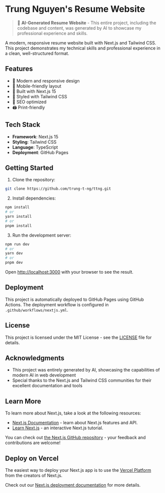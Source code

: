 # Trung Nguyen's Resume Website

> 🚀 **AI-Generated Resume Website** - This entire project, including the codebase and content, was generated by AI to showcase my professional experience and skills.

A modern, responsive resume website built with Next.js and Tailwind CSS. This project demonstrates my technical skills and professional experience in a clean, well-structured format.

## Features

- 🎨 Modern and responsive design
- 📱 Mobile-friendly layout
- 🚀 Built with Next.js 15
- 💅 Styled with Tailwind CSS
- 📄 SEO optimized
- 🖨️ Print-friendly

## Tech Stack

- **Framework**: Next.js 15
- **Styling**: Tailwind CSS
- **Language**: TypeScript
- **Deployment**: GitHub Pages

## Getting Started

1. Clone the repository:
```bash
git clone https://github.com/trung-t-ng/ttng.git
```

2. Install dependencies:
```bash
npm install
# or
yarn install
# or
pnpm install
```

3. Run the development server:
```bash
npm run dev
# or
yarn dev
# or
pnpm dev
```

Open [http://localhost:3000](http://localhost:3000) with your browser to see the result.

## Deployment

This project is automatically deployed to GitHub Pages using GitHub Actions. The deployment workflow is configured in `.github/workflows/nextjs.yml`.

## License

This project is licensed under the MIT License - see the [LICENSE](LICENSE) file for details.

## Acknowledgments

- This project was entirely generated by AI, showcasing the capabilities of modern AI in web development
- Special thanks to the Next.js and Tailwind CSS communities for their excellent documentation and tools

## Learn More

To learn more about Next.js, take a look at the following resources:

- [Next.js Documentation](https://nextjs.org/docs) - learn about Next.js features and API.
- [Learn Next.js](https://nextjs.org/learn) - an interactive Next.js tutorial.

You can check out [the Next.js GitHub repository](https://github.com/vercel/next.js) - your feedback and contributions are welcome!

## Deploy on Vercel

The easiest way to deploy your Next.js app is to use the [Vercel Platform](https://vercel.com/new?utm_medium=default-template&filter=next.js&utm_source=create-next-app&utm_campaign=create-next-app-readme) from the creators of Next.js.

Check out our [Next.js deployment documentation](https://nextjs.org/docs/app/building-your-application/deploying) for more details.
